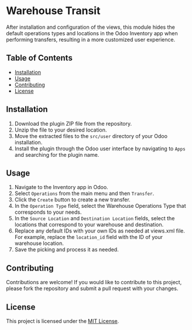 # Warehouse Transit 
After installation and configuration of the views, this module hides the default operations types and locations in the Odoo Inventory app when performing transfers, resulting in a more customized user experience.
## Table of Contents

- [Installation](#installation)
- [Usage](#usage)
- [Contributing](#contributing)
- [License](#license)

## Installation

1. Download the plugin ZIP file from the repository.
2. Unzip the file to your desired location.
3. Move the extracted files to the `src/user` directory of your Odoo installation.
4. Install the plugin through the Odoo user interface by navigating to `Apps` and searching for the plugin name.

## Usage

1. Navigate to the Inventory app in Odoo.
2. Select `Operations` from the main menu and then `Transfer`.
3. Click the `Create` button to create a new transfer.
4. In the `Operation Type` field, select the Warehouse Operations Type that corresponds to your needs.
5. In the `Source Location` and `Destination Location` fields, select the locations that correspond to your warehouse and destination.
6. Replace any default IDs with your own IDs as needed at views.xml file. For example, replace the `location_id` field with the ID of your warehouse location.
7. Save the picking and process it as needed.

## Contributing

Contributions are welcome! If you would like to contribute to this project, please fork the repository and submit a pull request with your changes.

## License

This project is licensed under the [MIT License](https://opensource.org/licenses/MIT).
